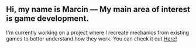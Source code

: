 ## Hi, my name is Marcin — My main area of interest is game development.


I'm currently working on a project where I recreate mechanics from existing games to better understand how they work. You can check it out [Here!](https://github.com/Kucheu/ReproduceGameMechanics)
